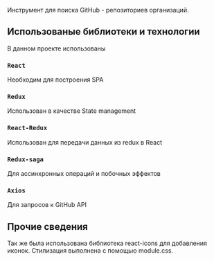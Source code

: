 Инструмент для поиска GitHub - репозиториев организаций.

## Использованые библиотеки и технологии

В данном проекте использованы

### `React`

Необходим для построения SPA

### `Redux`

Использован в качестве State management

### `React-Redux`

Использован для передачи данных из redux в React

### `Redux-saga`

Для ассинхронных операций и побочных эффектов

### `Axios`

Для запросов к GitHub API

## Прочие сведения

Так же была использована библиотека react-icons для добавления иконок.
Стилизация выполнена с помощью module.css.
